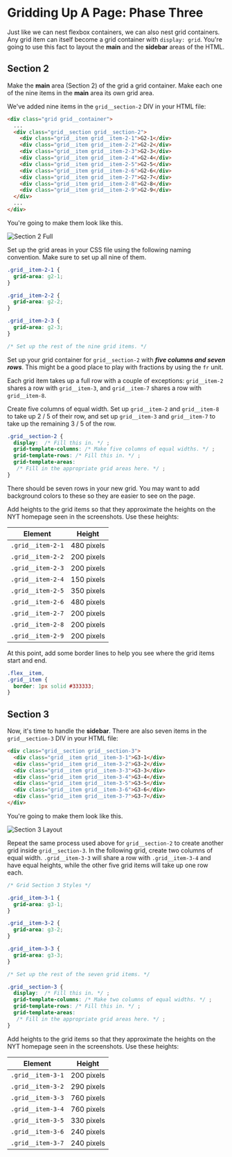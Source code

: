 # Gridding Up A Page: Phase Three

Just like we can nest flexbox containers, we can also nest grid containers. Any
grid item can itself become a grid container with `display: grid`. You're going
to use this fact to layout the **main** and the **sidebar** areas of the HTML.

## Section 2

Make the **main** area (Section 2) of the grid a grid container. Make each one of
the nine items in the **main** area its own grid area.

We've added nine items in the `grid__section-2` DIV in your HTML file:

```html
<div class="grid grid__container">
  ...
  <div class="grid__section grid__section-2">
    <div class="grid__item grid__item-2-1">G2-1</div>
    <div class="grid__item grid__item-2-2">G2-2</div>
    <div class="grid__item grid__item-2-3">G2-3</div>
    <div class="grid__item grid__item-2-4">G2-4</div>
    <div class="grid__item grid__item-2-5">G2-5</div>
    <div class="grid__item grid__item-2-6">G2-6</div>
    <div class="grid__item grid__item-2-7">G2-7</div>
    <div class="grid__item grid__item-2-8">G2-8</div>
    <div class="grid__item grid__item-2-9">G2-9</div>
  </div>
  ...
</div>
```

You're going to make them look like this.

![Section 2 Full](https://appacademy-open-assets.s3-us-west-1.amazonaws.com/Module-Responsive-Design/grid/assets/grid-project-section-2-full-layout.png)

Set up the grid areas in your CSS file using the following naming convention.
Make sure to set up all nine of them.

```css
.grid__item-2-1 {
  grid-area: g2-1;
}

.grid__item-2-2 {
  grid-area: g2-2;
}

.grid__item-2-3 {
  grid-area: g2-3;
}

/* Set up the rest of the nine grid items. */
```

Set up your grid container for `grid__section-2` with _**five columns and seven
rows**_. This might be a good place to play with fractions by using the `fr`
unit.

Each grid item takes up a full row with a couple of exceptions: `grid__item-2`
shares a row with `grid__item-3`, and `grid__item-7` shares a row with
`grid__item-8`.

Create five columns of equal width. Set up `grid__item-2` and `grid__item-8` to
take up 2 / 5 of their row, and set up `grid__item-3` and `grid__item-7` to take
up the remaining 3 / 5 of the row.

```css
.grid__section-2 {
  display:  /* Fill this in. */ ;
  grid-template-columns: /* Make five columns of equal widths. */ ;
  grid-template-rows: /* Fill this in. */ ;
  grid-template-areas:
   /* Fill in the appropriate grid areas here. */ ;
}
```

There should be seven rows in your new grid. You may want to add background
colors to these so they are easier to see on the page.

Add heights to the grid items so that they approximate the heights on the NYT
homepage seen in the screenshots. Use these heights:

| Element           | Height     |
|-------------------|------------|
| `.grid__item-2-1` | 480 pixels |
| `.grid__item-2-2` | 200 pixels |
| `.grid__item-2-3` | 200 pixels |
| `.grid__item-2-4` | 150 pixels |
| `.grid__item-2-5` | 350 pixels |
| `.grid__item-2-6` | 480 pixels |
| `.grid__item-2-7` | 200 pixels |
| `.grid__item-2-8` | 200 pixels |
| `.grid__item-2-9` | 200 pixels |

At this point, add some border lines to help you see where the grid items start
and end.

```css
.flex__item,
.grid__item {
  border: 1px solid #333333;
}
```

## Section 3

Now, it's time to handle the **sidebar**. There are also seven items in the
`grid__section-3` DIV in your HTML file:

```html
<div class="grid__section grid__section-3">
  <div class="grid__item grid__item-3-1">G3-1</div>
  <div class="grid__item grid__item-3-2">G3-2</div>
  <div class="grid__item grid__item-3-3">G3-3</div>
  <div class="grid__item grid__item-3-4">G3-4</div>
  <div class="grid__item grid__item-3-5">G3-5</div>
  <div class="grid__item grid__item-3-6">G3-6</div>
  <div class="grid__item grid__item-3-7">G3-7</div>
</div>
```

You're going to make them look like this.

![Section 3 Layout](https://appacademy-open-assets.s3-us-west-1.amazonaws.com/Module-Responsive-Design/grid/assets/grid-project-section-3-full-layout.png)

Repeat the same process used above for `grid__section-2` to create another grid
inside `grid__section-3`. In the following grid, create two columns of equal
width. `.grid__item-3-3` will share a row with `.grid__item-3-4` and have equal
heights, while the other five grid items will take up one row each.

```css
/* Grid Section 3 Styles */

.grid__item-3-1 {
  grid-area: g3-1;
}

.grid__item-3-2 {
  grid-area: g3-2;
}

.grid__item-3-3 {
  grid-area: g3-3;
}

/* Set up the rest of the seven grid items. */

.grid__section-3 {
  display:  /* Fill this in. */ ;
  grid-template-columns: /* Make two columns of equal widths. */ ;
  grid-template-rows: /* Fill this in. */ ;
  grid-template-areas:
   /* Fill in the appropriate grid areas here. */ ;
}
```

Add heights to the grid items so that they approximate the heights on the NYT
homepage seen in the screenshots. Use these heights:

| Element           | Height     |
|-------------------|------------|
| `.grid__item-3-1` | 200 pixels |
| `.grid__item-3-2` | 290 pixels |
| `.grid__item-3-3` | 760 pixels |
| `.grid__item-3-4` | 760 pixels |
| `.grid__item-3-5` | 330 pixels |
| `.grid__item-3-6` | 240 pixels |
| `.grid__item-3-7` | 240 pixels |
